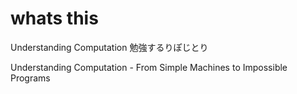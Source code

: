 # whats this

Understanding Computation 勉強するりぽじとり

Understanding Computation - From Simple Machines to Impossible Programs
